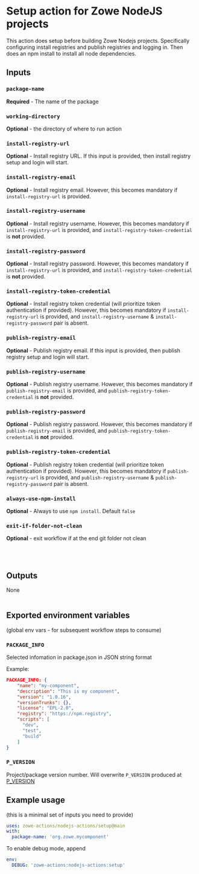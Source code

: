 # Setup action for Zowe NodeJS projects

This action does setup before building Zowe Nodejs projects. Specifically configuring install registries and publish registries and logging in. Then does an npm install to install all node dependencies.  

## Inputs

### `package-name`

**Required** - The name of the package

### `working-directory`

**Optional** - the directory of where to run action

### `install-registry-url`

**Optional** - Install registry URL. If this input is provided, then install registry setup and login will start.

### `install-registry-email`

**Optional** - Install registry email. However, this becomes mandatory if `install-registry-url` is provided.

### `install-registry-username`

**Optional** - Install registry username. However, this becomes mandatory if `install-registry-url` is provided, and `install-registry-token-credential` is __not__ provided.

### `install-registry-password`

**Optional** - Install registry password. However, this becomes mandatory if `install-registry-url` is provided, and `install-registry-token-credential` is __not__ provided.

### `install-registry-token-credential`

**Optional** - Install registry token credential (will prioritize token authentication if provided). However, this becomes mandatory if `install-registry-url` is provided, and `install-registry-username` & `install-registry-password` pair is absent.

### `publish-registry-email`

**Optional** - Publish registry email. If this input is provided, then publish registry setup and login will start.

### `publish-registry-username`

**Optional** - Publish registry username. However, this becomes mandatory if `publish-registry-email` is provided, and `publish-registry-token-credential` is __not__ provided.

### `publish-registry-password`

**Optional** - Publish registry password. However, this becomes mandatory if `publish-registry-email` is provided, and `publish-registry-token-credential` is __not__ provided.

### `publish-registry-token-credential`

**Optional** - Publish registry token credential (will prioritize token authentication if provided). However, this becomes mandatory if `publish-registry-url` is provided, and `publish-registry-username` & `publish-registry-password` pair is absent.

### `always-use-npm-install`

**Optional** - Always to use `npm install`. Default `false`

### `exit-if-folder-not-clean`

**Optional** - exit workflow if at the end git folder not clean

<br /><br />

## Outputs

None
<br /><br />

## Exported environment variables

(global env vars - for subsequent workflow steps to consume)  

### `PACKAGE_INFO`

Selected infomation in package.json in JSON string format  

Example:

```json
PACKAGE_INFO: {
    "name": "my-component",
    "description": "This is my component",
    "version": "1.0.16",
    "versionTrunks": {},
    "license": "EPL-2.0",
    "registry": "https://npm.registry",
    "scripts": [
      "dev",
      "test",
      "build"
    ]
}
```

### `P_VERSION`

Project/package version number. Will overwrite `P_VERSION` produced at [P_VERSION](https://github.com/zowe-actions/shared-actions/tree/main/prepare-workflow#p_version)
<br />

## Example usage

(this is a minimal set of inputs you need to provide)

```yaml
uses: zowe-actions/nodejs-actions/setup@main
with:
  package-name: 'org.zowe.mycomponent'
```

To enable debug mode, append

```yaml
env:
  DEBUG: 'zowe-actions:nodejs-actions:setup'
```
